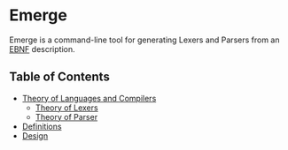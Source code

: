 # Emerge

Emerge is a command-line tool for generating Lexers and Parsers from an
[EBNF](https://en.wikipedia.org/wiki/Extended_Backus%E2%80%93Naur_form) description.

## Table of Contents

  - [Theory of Languages and Compilers](./1-theory.md)
      - [Theory of Lexers](./2-lexer_theory.md)
      - [Theory of Parser](./3-parser_theory.md)
  - [Definitions](./4-definitions.md)
  - [Design](./5-design.md)
